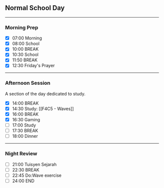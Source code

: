 ## Normal School Day
---
### Morning Prep

- [x] 07:00 Morning
- [x] 08:00 School
- [x] 10:00 BREAK
- [x] 10:30 School
- [x] 11:50 BREAK
- [x] 12:30 Friday's Prayer
---

### Afternoon Session

A section of the day dedicated to study.

- [x] 14:00 BREAK
- [x] 14:30 Study: [[F4C5 - Waves]]
- [x] 16:00 BREAK
- [x] 16:30 Gaming
- [ ] 17:00 Study
- [ ] 17:30 BREAK
- [ ] 18:00 Dinner
---
### Night Review

- [ ] 21:00 Tuisyen Sejarah
- [ ] 22:30 BREAK
- [ ] 22:45 Do:Wave exercise
- [ ] 24:00 END
